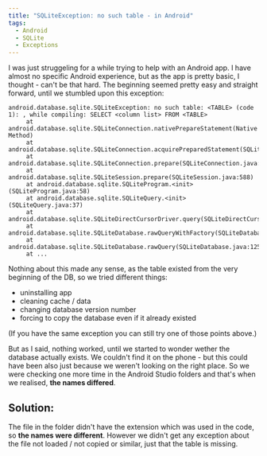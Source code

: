 ```yaml
---
title: "SQLiteException: no such table - in Android"
tags: 
  - Android
  - SQLite
  - Exceptions
---
```


I was just struggeling for a while trying to help with an Android app. I have almost no specific Android experience, but as the app is pretty basic, I thought - can't be that hard. The beginning seemed pretty easy and straight forward, until we stumbled upon this exception:

    android.database.sqlite.SQLiteException: no such table: <TABLE> (code 1): , while compiling: SELECT <column list> FROM <TABLE>
         at android.database.sqlite.SQLiteConnection.nativePrepareStatement(Native Method)
         at android.database.sqlite.SQLiteConnection.acquirePreparedStatement(SQLiteConnection.java:889)
         at android.database.sqlite.SQLiteConnection.prepare(SQLiteConnection.java:500)
         at android.database.sqlite.SQLiteSession.prepare(SQLiteSession.java:588)
         at android.database.sqlite.SQLiteProgram.<init>(SQLiteProgram.java:58)
         at android.database.sqlite.SQLiteQuery.<init>(SQLiteQuery.java:37)
         at android.database.sqlite.SQLiteDirectCursorDriver.query(SQLiteDirectCursorDriver.java:44)
         at android.database.sqlite.SQLiteDatabase.rawQueryWithFactory(SQLiteDatabase.java:1316)
         at android.database.sqlite.SQLiteDatabase.rawQuery(SQLiteDatabase.java:1255)
         at ...

Nothing about this made any sense, as the table existed from the very beginning of the DB, so we tried different things:

- uninstalling app
- cleaning cache / data
- changing database version number
- forcing to copy the database even if it already existed

(If you have the same exception you can still try one of those points above.)

But as I said, nothing worked, until we started to wonder wether the database actually exists. We couldn't find it on the phone - but this could have been also just because we weren't looking on the right place. So we were checking one more time in the Android Studio folders and that's when we realised, **the names differed**.

## Solution:

The file in the folder didn't have the extension which was used in the code, so **the names were different**. However we didn't get any exception about the file not loaded / not copied or similar, just that the table is missing.